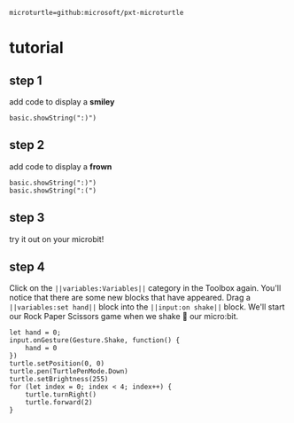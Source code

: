 ```package
microturtle=github:microsoft/pxt-microturtle
```

# tutorial
## step 1

add code to display a **smiley**

```blocks
basic.showString(":)")
```

## step 2

add code to display a **frown**

```blocks
basic.showString(":)")
basic.showString(":(")
```

## step 3

try it out on your microbit!

<script src="https://makecode.com/gh-pages-embed.js"></script><script>makeCodeRender("{{ site.makecode.home_url }}", "{{ site.github.owner_name }}/{{ site.github.repository_name }}");</script>

## step 4

Click on the ``||variables:Variables||`` category in the Toolbox again. You'll notice that there are some new blocks that have appeared. Drag a ``||variables:set hand||`` block into the ``||input:on shake||`` block. We'll start our Rock Paper Scissors game when we shake 👋 our micro:bit.

```blocks
let hand = 0;
input.onGesture(Gesture.Shake, function() {
    hand = 0
})
turtle.setPosition(0, 0)
turtle.pen(TurtlePenMode.Down)
turtle.setBrightness(255)
for (let index = 0; index < 4; index++) {
    turtle.turnRight()
    turtle.forward(2)
}
```